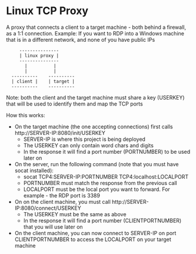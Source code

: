 # Linux TCP Proxy

A proxy that connects a client to a target machine - both behind a firewall, as a 1:1 connection.
Example: If you want to RDP into a Windows machine that is in a different network, and none of you have public IPs

```
     ---------------
     | linux proxy |
     ---------------
       |          |
       |          |
  ----------    ----------
  | client |    | target |
  ----------    ----------
```

Note: both the client and the target machine must share a key (USERKEY) that will be used to identify them and map the TCP ports 

How this works:
* On the target machine (the one accepting connections) first calls http://SERVER-IP:8080/init/USERKEY
    * SERVER-IP is where this project is being deployed
    * The USERKEY can only contain word chars and digits
    * In the response it will find a port number (PORTNUMBER) to be used later on
* On the server, run the following command (note that you must have socat installed):
    * socat TCP4:SERVER-IP:PORTNUMBER TCP4:localhost:LOCALPORT
    * PORTNUMBER must match the response from the previous call
    * LOCALPORT must be the local port you want to forward. For example - the RDP port is 3389
* On on the client machine, you must call http://SERVER-IP:8080/connect/USERKEY
    * The USERKEY must be the same as above
    * In the response it will find a port number (CLIENTPORTNUMBER) that you will use later on
* On the client machine, you can now connect to SERVER-IP on port CLIENTPORTNUMBER to access the LOCALPORT on your target machine

